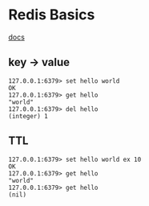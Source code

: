 # Redis Basics

[docs](http://redis.io/commands#string)

## key -> value

```
127.0.0.1:6379> set hello world
OK
127.0.0.1:6379> get hello
"world"
127.0.0.1:6379> del hello
(integer) 1
```

## TTL

```
127.0.0.1:6379> set hello world ex 10
OK
127.0.0.1:6379> get hello
"world"
127.0.0.1:6379> get hello
(nil)
```
